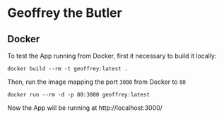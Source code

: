 # Geoffrey the Butler

## Docker

To test the App running from Docker, first it necessary to build it locally:

```shell
docker build --rm -t geoffrey:latest .
```

Then, run the image mapping the port `3000` from Docker to `80`

```shell
docker run --rm -d -p 80:3000 geoffrey:latest
```

Now the App will be running at http://localhost:3000/
